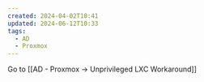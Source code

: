 ```yaml
---
created: 2024-04-02T10:41
updated: 2024-06-12T10:33
tags:
  - AD
  - Proxmox
---
```

Go to [[AD - Proxmox -> Unprivileged LXC Workaround]]

